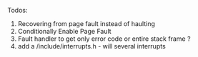 Todos:
1. Recovering from page fault instead of haulting
2. Conditionally Enable Page Fault
3. Fault handler to get only error code or entire stack frame ?
4. add a /include/interrupts.h - will several interrupts